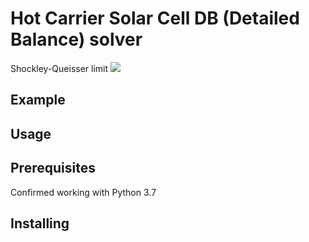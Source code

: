 # Hot Carrier Solar Cell DB (Detailed Balance) solver

Shockley-Queisser limit ![](.fig/SQLimit.png)

## Example



## Usage


## Prerequisites

Confirmed working with Python 3.7

## Installing

